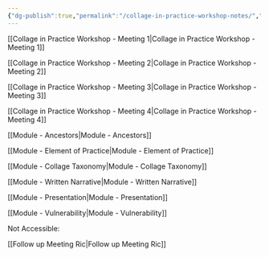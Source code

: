 ```yaml
---
{"dg-publish":true,"permalink":"/collage-in-practice-workshop-notes/","created":"2024-06-28T12:56:46.000-04:00","updated":"2024-04-15T12:04:46.000-04:00"}
---
```



[[Collage in Practice Workshop - Meeting 1\|Collage in Practice Workshop - Meeting 1]]

[[Collage in Practice Workshop - Meeting 2\|Collage in Practice Workshop - Meeting 2]]

[[Collage in Practice Workshop - Meeting 3\|Collage in Practice Workshop - Meeting 3]]

[[Collage in Practice Workshop - Meeting 4\|Collage in Practice Workshop - Meeting 4]]

[[Module - Ancestors\|Module - Ancestors]]

[[Module - Element of Practice\|Module - Element of Practice]]

[[Module - Collage Taxonomy\|Module - Collage Taxonomy]]

[[Module - Written Narrative\|Module - Written Narrative]]

[[Module - Presentation\|Module - Presentation]]

[[Module - Vulnerability\|Module - Vulnerability]]

Not Accessible:

[[Follow up Meeting Ric\|Follow up Meeting Ric]]
